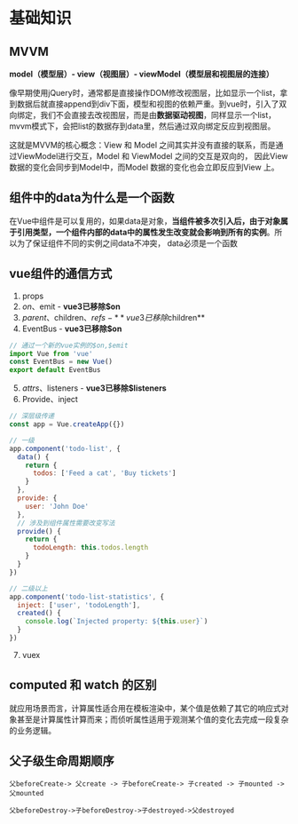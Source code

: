 # 基础知识

## MVVM

**model（模型层）- view（视图层）- viewModel（模型层和视图层的连接）**

像早期使用jQuery时，通常都是直接操作DOM修改视图层，比如显示一个list，拿到数据后就直接append到div下面，模型和视图的依赖严重。到vue时，引入了双向绑定，我们不会直接去改视图层，而是由**数据驱动视图**，同样显示一个list，mvvm模式下，会把list的数据存到data里，然后通过双向绑定反应到视图层。  

这就是MVVM的核心概念：View 和 Model 之间其实并没有直接的联系，而是通过ViewModel进行交互，Model 和 ViewModel 之间的交互是双向的， 因此View 数据的变化会同步到Model中，而Model 数据的变化也会立即反应到View 上。

## 组件中的data为什么是一个函数

在Vue中组件是可以复用的，如果data是对象，**当组件被多次引入后，由于对象属于引用类型，一个组件内部的data中的属性发生改变就会影响到所有的实例**。所以为了保证组件不同的实例之间data不冲突，
data必须是一个函数

## vue组件的通信方式

1. props
2. $on、$emit - **vue3已移除$on**
3. $parent、$children、$refs - **vue3已移除$children**
4. EventBus - **vue3已移除$on**
```js
// 通过一个新的vue实例的$on,$emit
import Vue from 'vue'
const EventBus = new Vue()
export default EventBus
```
5. $attrs、$listeners  - **vue3已移除$listeners**
6. Provide、inject
```js
// 深层级传递
const app = Vue.createApp({})

// 一级
app.component('todo-list', {
  data() {
    return {
      todos: ['Feed a cat', 'Buy tickets']
    }
  },
  provide: {
    user: 'John Doe'
  },
  // 涉及到组件属性需要改变写法
  provide() {
    return {
      todoLength: this.todos.length
    }
  }
})

// 二级以上
app.component('todo-list-statistics', {
  inject: ['user', 'todoLength'],
  created() {
    console.log(`Injected property: ${this.user}`)
  }
})
```
7. vuex

## computed 和 watch 的区别

就应用场景而言，计算属性适合用在模板渲染中，某个值是依赖了其它的响应式对象甚至是计算属性计算而来；而侦听属性适用于观测某个值的变化去完成一段复杂的业务逻辑。

## 父子级生命周期顺序

`父beforeCreate-> 父create -> 子beforeCreate-> 子created -> 子mounted -> 父mounted`

`父beforeDestroy->子beforeDestroy->子destroyed->父destroyed`